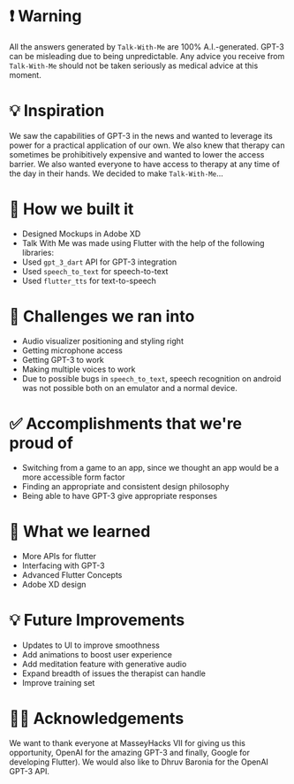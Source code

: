 # ❗ Warning
All the answers generated by `Talk-With-Me` are 100% A.I.-generated. GPT-3 can be misleading due to being unpredictable. Any advice you receive from `Talk-With-Me` should not be taken seriously as medical advice at this moment.

# 💡 Inspiration
We saw the capabilities of GPT-3 in the news and wanted to leverage its power for a practical application of our own. We also knew that therapy can sometimes be prohibitively expensive and wanted to lower the access barrier. We also wanted everyone to have access to therapy at any time of the day in their hands. We decided to make `Talk-With-Me`...

# 🔧 How we built it
* Designed Mockups in Adobe XD
* Talk With Me was made using Flutter with the help of the following libraries:
* Used `gpt_3_dart` API for GPT-3 integration
* Used `speech_to_text` for speech-to-text
* Used `flutter_tts` for text-to-speech

# 🛑 Challenges we ran into
* Audio visualizer positioning and styling right
* Getting microphone access
* Getting GPT-3 to work
* Making multiple voices to work
* Due to possible bugs in `speech_to_text`, speech recognition on android was not possible both on an emulator and a normal device.

# ✅ Accomplishments that we're proud of
* Switching from a game to an app, since we thought an app would be a more accessible form factor
* Finding an appropriate and consistent design philosophy
* Being able to have GPT-3 give appropriate responses

# 📖 What we learned
* More APIs for flutter
* Interfacing with GPT-3
* Advanced Flutter Concepts
* Adobe XD design

# 💡 Future Improvements
* Updates to UI to improve smoothness
* Add animations to boost user experience
* Add meditation feature with generative audio
* Expand breadth of issues the therapist can handle
* Improve training set

# 🙇‍♂️ Acknowledgements
We want to thank everyone at MasseyHacks VII for giving us this opportunity, OpenAI for the amazing GPT-3 and finally, Google for developing Flutter). We would also like to Dhruv Baronia for the OpenAI GPT-3 API.
